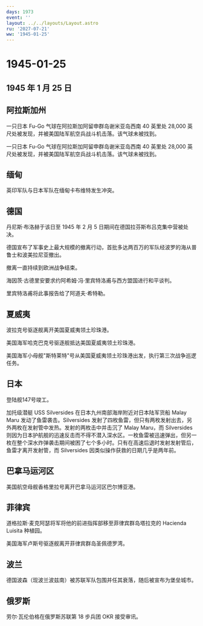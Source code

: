 ```yaml
---
days: 1973
event: ''
layout: ../../layouts/Layout.astro
ru: '2027-07-21'
ww: '1945-01-25'
---
```


# 1945-01-25

## 1945 年 1 月 25 日

## 阿拉斯加州

一只日本 Fu-Go 气球在阿拉斯加阿留申群岛谢米亚岛西南 40 英里处 28,000
英尺处被发现，并被美国陆军航空兵战斗机击落。该气球未被找到。

一只日本 Fu-Go 气球在阿拉斯加阿留申群岛谢米亚岛西南 40 英里处 28,000
英尺处被发现，并被美国陆军航空兵战斗机击落。该气球未被找到。

## 缅甸

英印军队与日本军队在缅甸卡布维特发生冲突。

## 德国

丹尼斯·布洛赫于该日至 1945 年 2 月 5
日期间在德国拉芬斯布吕克集中营被处决。

德国宣布了军事史上最大规模的撤离行动，首批多达两百万的军队经波罗的海从普鲁士和波美拉尼亚撤出。

撤离一直持续到欧洲战争结束。

海因茨·古德里安要求约阿希姆·冯·里宾特洛甫与西方盟国进行和平谈判。

里宾特洛甫将此事报告给了阿道夫·希特勒。

## 夏威夷

波拉克号驱逐舰离开美国夏威夷领土珍珠港。

美国海军哈克巴克号驱逐舰抵达美国夏威夷领土珍珠港。

美国海军小母舰"斯特莱特"号从美国夏威夷领土珍珠港出发，执行第三次战争巡逻任务。

## 日本

登陆舰147号竣工。

加托级潜艇 USS Silversides 在日本九州南部海岸附近对日本陆军货船 Malay
Maru 发动了鱼雷袭击。Silversides
发射了四枚鱼雷，但只有两枚发射出去，另外两枚在发射管中发热。发射的两枚击中并击沉了
Malay Maru，而 Silversides
则因为日本护航舰的迅速反击而不得不潜入深水区。一枚鱼雷被迅速弹出，但另一枚在整个深水炸弹袭击期间被困了七个多小时。只有在高速后退时发射发射管后，鱼雷才离开发射管，而
Silversides 因类似操作获救的日期几乎是两年前。

## 巴拿马运河区

美国航空母舰香格里拉号离开巴拿马运河区巴尔博亚港。

## 菲律宾

道格拉斯·麦克阿瑟将军将他的前进指挥部移至菲律宾群岛塔拉克的 Hacienda
Luisita 种植园。

美国海军卢斯号驱逐舰离开菲律宾群岛圣佩德罗湾。

## 波兰

德国波森（现波兰波兹南）被苏联军队包围并任其衰落，随后被宣布为堡垒城市。

## 俄罗斯

劳尔·瓦伦伯格在俄罗斯苏联第 18 步兵团 OKR 接受审讯。